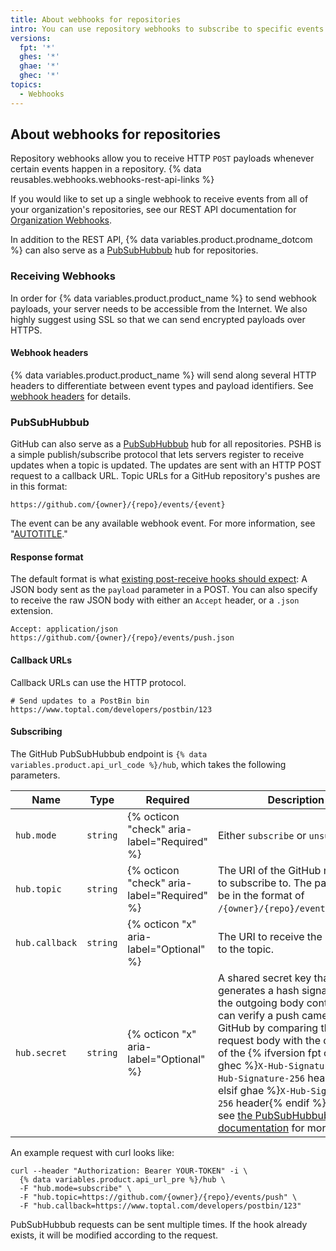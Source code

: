 ```yaml
---
title: About webhooks for repositories
intro: You can use repository webhooks to subscribe to specific events in a repository.
versions:
  fpt: '*'
  ghes: '*'
  ghae: '*'
  ghec: '*'
topics:
  - Webhooks
---
```


## About webhooks for repositories

Repository webhooks allow you to receive HTTP `POST` payloads whenever certain events happen in a repository. {% data reusables.webhooks.webhooks-rest-api-links %}

If you would like to set up a single webhook to receive events from all of your organization's repositories, see our REST API documentation for [Organization Webhooks](/rest/orgs#webhooks).

In addition to the REST API, {% data variables.product.prodname_dotcom %} can also serve as a [PubSubHubbub](#pubsubhubbub) hub for repositories.

### Receiving Webhooks

In order for {% data variables.product.product_name %} to send webhook payloads, your server needs to be accessible from the Internet. We also highly suggest using SSL so that we can send encrypted payloads over HTTPS.

#### Webhook headers

{% data variables.product.product_name %} will send along several HTTP headers to differentiate between event types and payload identifiers. See [webhook headers](/webhooks-and-events/webhooks/webhook-events-and-payloads#delivery-headers) for details.

### PubSubHubbub

GitHub can also serve as a [PubSubHubbub](https://github.com/pubsubhubbub/PubSubHubbub) hub for all repositories. PSHB is a simple publish/subscribe protocol that lets servers register to receive updates when a topic is updated. The updates are sent with an HTTP POST request to a callback URL.
Topic URLs for a GitHub repository's pushes are in this format:

`https://github.com/{owner}/{repo}/events/{event}`

The event can be any available webhook event. For more information, see "[AUTOTITLE](/webhooks-and-events/webhooks/webhook-events-and-payloads)."

#### Response format

The default format is what [existing post-receive hooks should expect](/get-started/exploring-integrations/about-webhooks): A JSON body sent as the `payload` parameter in a POST.  You can also specify to receive the raw JSON body with either an `Accept` header, or a `.json` extension.

    Accept: application/json
    https://github.com/{owner}/{repo}/events/push.json

#### Callback URLs

Callback URLs can use the HTTP protocol.

    # Send updates to a PostBin bin
    https://www.toptal.com/developers/postbin/123

#### Subscribing

The GitHub PubSubHubbub endpoint is `{% data variables.product.api_url_code %}/hub`, which takes the following parameters.

Name | Type | Required | Description
-----|------|-------|-------
``hub.mode``|`string` | {% octicon "check" aria-label="Required" %} | Either `subscribe` or `unsubscribe`.
``hub.topic``|`string` | {% octicon "check" aria-label="Required" %} | The URI of the GitHub repository to subscribe to.  The path must be in the format of `/{owner}/{repo}/events/{event}`.
``hub.callback``|`string` | {% octicon "x" aria-label="Optional" %} | The URI to receive the updates to the topic.
``hub.secret``|`string` | {% octicon "x" aria-label="Optional" %} | A shared secret key that generates a hash signature of the outgoing body content.  You can verify a push came from GitHub by comparing the raw request body with the contents of the {% ifversion fpt or ghes or ghec %}`X-Hub-Signature` or `X-Hub-Signature-256` headers{% elsif ghae %}`X-Hub-Signature-256` header{% endif %}. You can see [the PubSubHubbub documentation](https://pubsubhubbub.github.io/PubSubHubbub/pubsubhubbub-core-0.4.html#authednotify) for more details.

An example request with curl looks like:

``` shell
curl --header "Authorization: Bearer YOUR-TOKEN" -i \
  {% data variables.product.api_url_pre %}/hub \
  -F "hub.mode=subscribe" \
  -F "hub.topic=https://github.com/{owner}/{repo}/events/push" \
  -F "hub.callback=https://www.toptal.com/developers/postbin/123"
```

PubSubHubbub requests can be sent multiple times. If the hook already exists, it will be modified according to the request.
